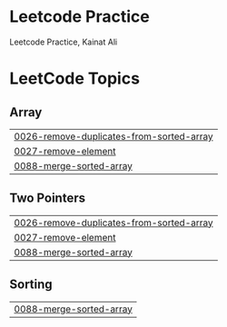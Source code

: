 # Leetcode Practice
Leetcode Practice, 
Kainat Ali

<!---LeetCode Topics Start-->
# LeetCode Topics
## Array
|  |
| ------- |
| [0026-remove-duplicates-from-sorted-array](https://github.com/KainatAli080/LeetcodePractice/tree/master/0026-remove-duplicates-from-sorted-array) |
| [0027-remove-element](https://github.com/KainatAli080/LeetcodePractice/tree/master/0027-remove-element) |
| [0088-merge-sorted-array](https://github.com/KainatAli080/LeetcodePractice/tree/master/0088-merge-sorted-array) |
## Two Pointers
|  |
| ------- |
| [0026-remove-duplicates-from-sorted-array](https://github.com/KainatAli080/LeetcodePractice/tree/master/0026-remove-duplicates-from-sorted-array) |
| [0027-remove-element](https://github.com/KainatAli080/LeetcodePractice/tree/master/0027-remove-element) |
| [0088-merge-sorted-array](https://github.com/KainatAli080/LeetcodePractice/tree/master/0088-merge-sorted-array) |
## Sorting
|  |
| ------- |
| [0088-merge-sorted-array](https://github.com/KainatAli080/LeetcodePractice/tree/master/0088-merge-sorted-array) |
<!---LeetCode Topics End-->